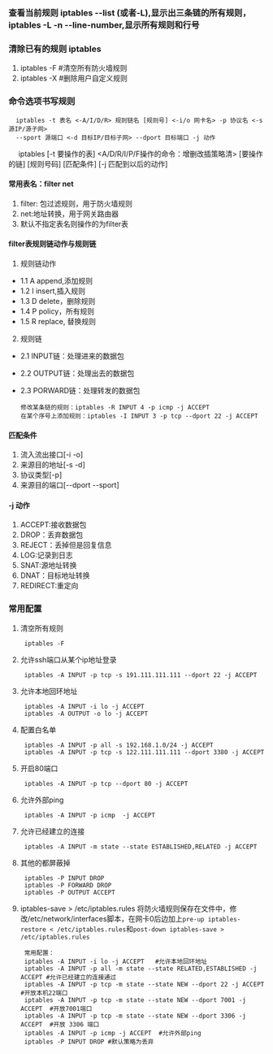 ### 查看当前规则 iptables --list (或者-L),显示出三条链的所有规则，iptables -L -n --line-number,显示所有规则和行号

### 清除已有的规则 iptables 
1. iptables -F #清空所有防火墙规则
2. iptables -X #删除用户自定义规则

### 命令选项书写规则

      iptables -t 表名 <-A/I/D/R> 规则链名 [规则号] <-i/o 网卡名> -p 协议名 <-s 源IP/源子网> 
      --sport 源端口 <-d 目标IP/目标子网> --dport 目标端口 -j 动作

      iptables [-t 要操作的表] <A/D/R/I/P/F操作的命令：增删改插策略清> [要操作的链] [规则号码] [匹配条件] [-j 匹配到以后的动作]

#### 常用表名：filter net
1. filter: 包过滤规则，用于防火墙规则
2. net:地址转换，用于网关路由器
3. 默认不指定表名则操作的为filter表

#### filter表规则链动作与规则链
1. 规则链动作
* 1.1 A append,添加规则
* 1.2 I insert,插入规则
* 1.3 D delete，删除规则
* 1.4 P policy，所有规则
* 1.5 R replace, 替换规则

2. 规则链
* 2.1 INPUT链：处理进来的数据包
* 2.2 OUTPUT链：处理出去的数据包
* 2.3 PORWARD链：处理转发的数据包

      修改某条链的规则：iptables -R INPUT 4 -p icmp -j ACCEPT
      在某个序号上添加规则：iptables -I INPUT 3 -p tcp --dport 22 -j ACCEPT

#### 匹配条件
1. 流入流出接口[-i -o]
2. 来源目的地址[-s -d]
3. 协议类型[-p]
4. 来源目的端口[--dport --sport]


#### -j 动作
1. ACCEPT:接收数据包
2. DROP：丢弃数据包
3. REJECT：丢掉但是回复信息
4. LOG:记录到日志
5. SNAT:源地址转换
6. DNAT：目标地址转换
7. REDIRECT:重定向

### 常用配置
1. 清空所有规则

        iptables -F
        
2. 允许ssh端口从某个ip地址登录

        iptables -A INPUT -p tcp -s 191.111.111.111 --dport 22 -j ACCEPT

3. 允许本地回环地址

        iptables -A INPUT -i lo -j ACCEPT
        iptables -A OUTPUT -o lo -j ACCEPT
      
4. 配置白名单

        iptables -A INPUT -p all -s 192.168.1.0/24 -j ACCEPT
        iptables -A INPUT -p tcp -s 122.111.111.111 --dport 3380 -j ACCEPT
       
5. 开启80端口

        iptables -A INPUT -p tcp --dport 80 -j ACCEPT 

6. 允许外部ping
        
        iptables -A INPUT -p icmp  -j ACCEPT
        
7. 允许已经建立的连接

        iptables -A INPUT -m state --state ESTABLISHED,RELATED -j ACCEPT
        
8. 其他的都屏蔽掉

        iptables -P INPUT DROP
        iptables -P FORWARD DROP
        iptables -P OUTPUT ACCEPT
        
9. iptables-save > /etc/iptables.rules 将防火墙规则保存在文件中，修改/etc/network/interfaces脚本，在网卡0后边加上`pre-up iptables-restore < /etc/iptables.rules`和`post-down iptables-save > /etc/iptables.rules`

        常用配置：
        iptables -A INPUT -i lo -j ACCEPT   #允许本地回环地址
        iptables -A INPUT -p all -m state --state RELATED,ESTABLISHED -j ACCEPT #允许已经建立的连接通过
        iptables -A INPUT -p tcp -m state --state NEW --dport 22 -j ACCEPT #开放本机22端口
        iptables -A INPUT -p tcp -m state --state NEW --dport 7001 -j ACCEPT  #开放7001端口
        iptables -A INPUT -p tcp -m state --state NEW --dport 3306 -j ACCEPT  #开放 3306 端口
        iptables -A INPUT -p icmp -j ACCEPT  #允许外部ping
        iptables -P INPUT DROP #默认策略为丢弃
        
